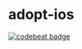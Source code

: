 # adopt-ios

[![codebeat badge](https://codebeat.co/badges/584f9e36-0b08-432f-b971-0c9353a1f554)](https://codebeat.co/projects/github-com-rzeszot-pro-adopt-ios-master)
